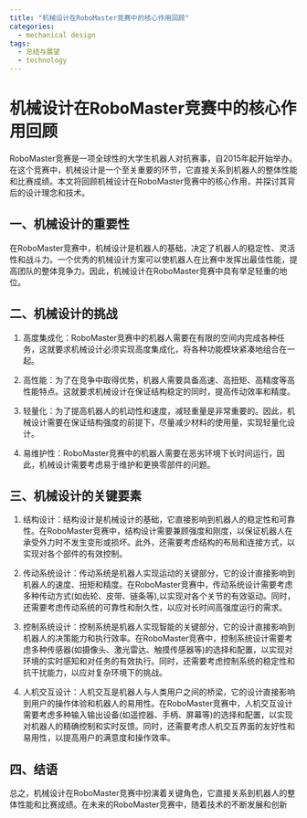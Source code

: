 ```yaml
---  
title: "机械设计在RoboMaster竞赛中的核心作用回顾"  
categories:  
  - mechanical design  
tags: 
  - 总结与展望 
  - technology  
---  
```


# 机械设计在RoboMaster竞赛中的核心作用回顾

RoboMaster竞赛是一项全球性的大学生机器人对抗赛事，自2015年起开始举办。在这个竞赛中，机械设计是一个至关重要的环节，它直接关系到机器人的整体性能和比赛成绩。本文将回顾机械设计在RoboMaster竞赛中的核心作用，并探讨其背后的设计理念和技术。

## 一、机械设计的重要性

在RoboMaster竞赛中，机械设计是机器人的基础，决定了机器人的稳定性、灵活性和战斗力。一个优秀的机械设计方案可以使机器人在比赛中发挥出最佳性能，提高团队的整体竞争力。因此，机械设计在RoboMaster竞赛中具有举足轻重的地位。

## 二、机械设计的挑战

1. 高度集成化：RoboMaster竞赛中的机器人需要在有限的空间内完成各种任务，这就要求机械设计必须实现高度集成化，将各种功能模块紧凑地组合在一起。

2. 高性能：为了在竞争中取得优势，机器人需要具备高速、高扭矩、高精度等高性能特点。这就要求机械设计在保证结构稳定的同时，提高传动效率和精度。

3. 轻量化：为了提高机器人的机动性和速度，减轻重量是非常重要的。因此，机械设计需要在保证结构强度的前提下，尽量减少材料的使用量，实现轻量化设计。

4. 易维护性：RoboMaster竞赛中的机器人需要在恶劣环境下长时间运行，因此，机械设计需要考虑易于维护和更换零部件的问题。

## 三、机械设计的关键要素

1. 结构设计：结构设计是机械设计的基础，它直接影响到机器人的稳定性和可靠性。在RoboMaster竞赛中，结构设计需要兼顾强度和刚度，以保证机器人在承受外力时不发生变形或损坏。此外，还需要考虑结构的布局和连接方式，以实现对各个部件的有效控制。

2. 传动系统设计：传动系统是机器人实现运动的关键部分，它的设计直接影响到机器人的速度、扭矩和精度。在RoboMaster竞赛中，传动系统设计需要考虑多种传动方式(如齿轮、皮带、链条等),以实现对各个关节的有效驱动。同时，还需要考虑传动系统的可靠性和耐久性，以应对长时间高强度运行的需求。

3. 控制系统设计：控制系统是机器人实现智能的关键部分，它的设计直接影响到机器人的决策能力和执行效率。在RoboMaster竞赛中，控制系统设计需要考虑多种传感器(如摄像头、激光雷达、触摸传感器等)的选择和配置，以实现对环境的实时感知和对任务的有效执行。同时，还需要考虑控制系统的稳定性和抗干扰能力，以应对复杂环境下的挑战。

4. 人机交互设计：人机交互是机器人与人类用户之间的桥梁，它的设计直接影响到用户的操作体验和机器人的易用性。在RoboMaster竞赛中，人机交互设计需要考虑多种输入输出设备(如遥控器、手柄、屏幕等)的选择和配置，以实现对机器人的精确控制和实时反馈。同时，还需要考虑人机交互界面的友好性和易用性，以提高用户的满意度和操作效率。

## 四、结语

总之，机械设计在RoboMaster竞赛中扮演着关键角色，它直接关系到机器人的整体性能和比赛成绩。在未来的RoboMaster竞赛中，随着技术的不断发展和创新 
